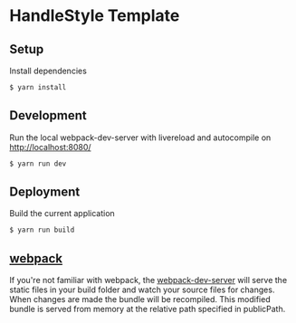 HandleStyle Template
===========

## Setup
Install dependencies
```sh
$ yarn install
```

## Development
Run the local webpack-dev-server with livereload and autocompile on [http://localhost:8080/](http://localhost:8080/)
```sh
$ yarn run dev
```
## Deployment
Build the current application
```sh
$ yarn run build
```

## [webpack](https://webpack.js.org/)
If you're not familiar with webpack, the [webpack-dev-server](https://webpack.js.org/configuration/dev-server/) will serve the static files in your build folder and watch your source files for changes.
When changes are made the bundle will be recompiled. This modified bundle is served from memory at the relative path specified in publicPath.